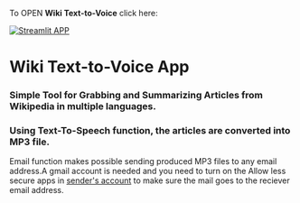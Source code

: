 To OPEN **Wiki Text-to-Voice** click here: 

[![Streamlit APP](https://static.streamlit.io/badges/streamlit_badge_black_white.svg)](https://wiki-text-voice.herokuapp.com/)


# Wiki Text-to-Voice App
### Simple Tool for Grabbing and Summarizing Articles from Wikipedia in multiple languages.
### Using Text-To-Speech function, the articles are converted into MP3 file.

Email function makes possible sending produced MP3 files to any email address.A gmail account is needed and you need to turn on the Allow less secure apps in [sender's account](https://myaccount.google.com/lesssecureapps) to make sure the mail goes to the reciever email address.

